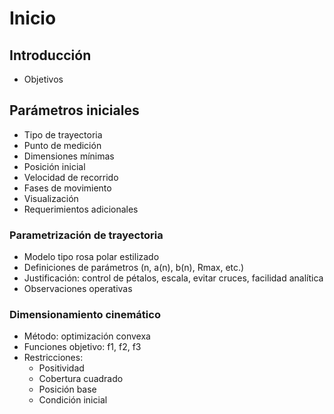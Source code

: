 # Inicio

## Introducción
- Objetivos

## Parámetros iniciales
- Tipo de trayectoria  
- Punto de medición  
- Dimensiones mínimas  
- Posición inicial  
- Velocidad de recorrido  
- Fases de movimiento  
- Visualización  
- Requerimientos adicionales  

### Parametrización de trayectoria
- Modelo tipo rosa polar estilizado  
- Definiciones de parámetros (n, a(n), b(n), Rmax, etc.)  
- Justificación: control de pétalos, escala, evitar cruces, facilidad analítica  
- Observaciones operativas  

### Dimensionamiento cinemático
- Método: optimización convexa  
- Funciones objetivo: f1, f2, f3  
- Restricciones:  
  - Positividad  
  - Cobertura cuadrado  
  - Posición base  
  - Condición inicial  
